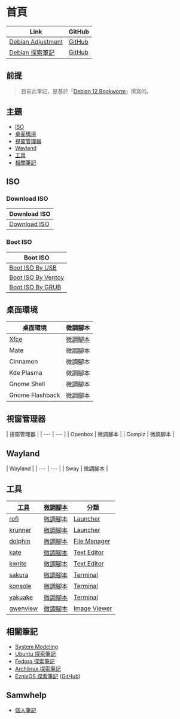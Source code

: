 
# 首頁

| Link | GitHub |
| ---- | ------ |
| [Debian Adjustment](https://samwhelp.github.io/debian-adjustment/) | [GitHub](https://github.com/samwhelp/debian-adjustment) |
| [Debian 探索筆記](https://samwhelp.github.io/note-about-debian/) | [GitHub](https://github.com/samwhelp/note-about-debian) |


## 前提

> 目前此筆記，是基於「[Debian 12 Bookworm](https://samwhelp.github.io/note-about-debian/read/link/release/debian-12-bookworm.html)」撰寫的。


## 主題

* [ISO](#iso)
* [桌面環境](#桌面環境)
* [視窗管理器](#視窗管理器)
* [Wayland](#wayland)
* [工具](#工具)
* [相關筆記](#相關筆記)


## ISO

### Download ISO

| Download ISO |
| --- |
| [Download ISO](https://samwhelp.github.io/note-about-debian/read/core/iso/download-iso.html) |


### Boot ISO

| Boot ISO |
| --- |
| [Boot ISO By USB](https://samwhelp.github.io/note-about-debian/read/core/iso/boot-iso/boot-iso-by-usb.html) |
| [Boot ISO By Ventoy](https://samwhelp.github.io/note-about-debian/read/core/iso/boot-iso/boot-iso-by-ventoy.html) |
| [Boot ISO By GRUB](https://samwhelp.github.io/note-about-debian/read/core/iso/boot-iso/boot-iso-by-grub.html) |


## 桌面環境

| 桌面環境 | 微調腳本 |
| --- | --- |
| [Xfce](https://samwhelp.github.io/note-about-debian/read/master/desktop-environment/xfce.html) | [微調腳本](https://github.com/samwhelp/debian-adjustment/tree/main/prototype/de/xfce) |
| Mate | 微調腳本 |
| Cinnamon | 微調腳本 |
| Kde Plasma | 微調腳本 |
| Gnome Shell | 微調腳本 |
| Gnome Flashback | 微調腳本 |


## 視窗管理器

| 視窗管理器 |
| --- | --- |
| Openbox | 微調腳本 |
| Compiz | 微調腳本 |


## Wayland

| Wayland |
| --- | --- |
| Sway | 微調腳本 |


## 工具

| [工具](https://samwhelp.github.io/note-about-debian/read/subject/tool.html) | [微調腳本](https://github.com/samwhelp/debian-adjustment/tree/main/prototype/tool) | 分類 |
| --- | --- | --- |
| [rofi](https://samwhelp.github.io/note-about-debian/read/subject/tool/launcher/rofi.html) | [微調腳本](https://github.com/samwhelp/debian-adjustment/tree/main/prototype/tool/rofi) | [Launcher](https://samwhelp.github.io/note-about-debian/read/subject/tool/launcher.html) |
| [krunner](https://samwhelp.github.io/note-about-debian/read/subject/tool/launcher/krunner.html) | [微調腳本](https://github.com/samwhelp/debian-adjustment/tree/main/prototype/tool/krunner) | [Launcher](https://samwhelp.github.io/note-about-debian/read/subject/tool/launcher.html) |
| [dolphin](https://samwhelp.github.io/note-about-debian/read/subject/tool/file-manager/dolphin.html) | [微調腳本](https://github.com/samwhelp/debian-adjustment/tree/main/prototype/tool/dolphin) | [File Manager](https://samwhelp.github.io/note-about-debian/read/subject/tool/file-manager.html) |
| [kate](https://samwhelp.github.io/note-about-debian/read/subject/tool/text-editor/kate.html) | [微調腳本](https://github.com/samwhelp/debian-adjustment/tree/main/prototype/tool/kate) | [Text Editor](https://samwhelp.github.io/note-about-debian/read/subject/tool/text-editor.html) |
| [kwrite](https://samwhelp.github.io/note-about-debian/read/subject/tool/text-editor/kwrite.html) | [微調腳本](https://github.com/samwhelp/debian-adjustment/tree/main/prototype/tool/kwrite) | [Text Editor](https://samwhelp.github.io/note-about-debian/read/subject/tool/text-editor.html) |
| [sakura](https://samwhelp.github.io/note-about-debian/read/subject/tool/terminal/sakura.html) | [微調腳本](https://github.com/samwhelp/debian-adjustment/tree/main/prototype/tool/sakura) | [Terminal](https://samwhelp.github.io/note-about-debian/read/subject/tool/terminal.html) |
| [konsole](https://samwhelp.github.io/note-about-debian/read/subject/tool/terminal/konsole.html) | [微調腳本](https://github.com/samwhelp/debian-adjustment/tree/main/prototype/tool/konsole) | [Terminal](https://samwhelp.github.io/note-about-debian/read/subject/tool/terminal.html) |
| [yakuake](https://samwhelp.github.io/note-about-debian/read/subject/tool/terminal/yakuake.html) | [微調腳本](https://github.com/samwhelp/debian-adjustment/tree/main/prototype/tool/yakuake) | [Terminal](https://samwhelp.github.io/note-about-debian/read/subject/tool/terminal.html) |
| [gwenview](https://samwhelp.github.io/note-about-debian/read/subject/tool/image-viewer/gwenview.html) | [微調腳本](https://github.com/samwhelp/debian-adjustment/tree/main/prototype/tool/gwenview) | [Image Viewer](https://samwhelp.github.io/note-about-debian/read/subject/tool/image-viewer.html) |




## 相關筆記

* [System Modeling](https://samwhelp.github.io/system-modeling/)
* [Ubuntu 探索筆記](https://samwhelp.github.io/note-about-ubuntu/)
* [Fedora 探索筆記](https://samwhelp.github.io/note-about-fedora/)
* [Archlinux 探索筆記](https://samwhelp.github.io/note-about-archlinux/)
* [EznixOS 探索筆記](https://samwhelp.github.io/note-about-eznixos/) ([GitHub](https://github.com/samwhelp/note-about-eznixos/))


## Samwhelp

* [個人筆記](https://samwhelp.github.io/book/)
